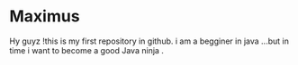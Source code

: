 # Maximus
Hy guyz !this is my first repository in github. i am a begginer in java ...but in time i want to become a good Java ninja .
